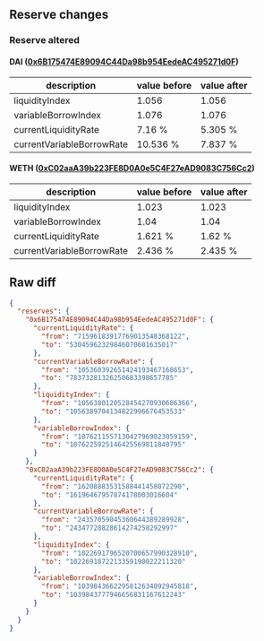 ## Reserve changes

### Reserve altered

#### DAI ([0x6B175474E89094C44Da98b954EedeAC495271d0F](https://etherscan.io/address/0x6B175474E89094C44Da98b954EedeAC495271d0F))

| description | value before | value after |
| --- | --- | --- |
| liquidityIndex | 1.056 | 1.056 |
| variableBorrowIndex | 1.076 | 1.076 |
| currentLiquidityRate | 7.16 % | 5.305 % |
| currentVariableBorrowRate | 10.536 % | 7.837 % |


#### WETH ([0xC02aaA39b223FE8D0A0e5C4F27eAD9083C756Cc2](https://etherscan.io/address/0xC02aaA39b223FE8D0A0e5C4F27eAD9083C756Cc2))

| description | value before | value after |
| --- | --- | --- |
| liquidityIndex | 1.023 | 1.023 |
| variableBorrowIndex | 1.04 | 1.04 |
| currentLiquidityRate | 1.621 % | 1.62 % |
| currentVariableBorrowRate | 2.436 % | 2.435 % |


## Raw diff

```json
{
  "reserves": {
    "0x6B175474E89094C44Da98b954EedeAC495271d0F": {
      "currentLiquidityRate": {
        "from": "71596183917769013548368122",
        "to": "53045962329846070601635017"
      },
      "currentVariableBorrowRate": {
        "from": "105360392651424193467168653",
        "to": "78373281326250683398657785"
      },
      "liquidityIndex": {
        "from": "1056380120528454270930686366",
        "to": "1056389704134822996676453533"
      },
      "variableBorrowIndex": {
        "from": "1076211557130427969023059159",
        "to": "1076225925146425569811840795"
      }
    },
    "0xC02aaA39b223FE8D0A0e5C4F27eAD9083C756Cc2": {
      "currentLiquidityRate": {
        "from": "16208883531588441458072290",
        "to": "16196467957874178003016604"
      },
      "currentVariableBorrowRate": {
        "from": "24357059045360644389289928",
        "to": "24347728828614274258292997"
      },
      "liquidityIndex": {
        "from": "1022691796520700657990328910",
        "to": "1022691872213359190022211320"
      },
      "variableBorrowIndex": {
        "from": "1039843662295812634092945818",
        "to": "1039843777946656831167612243"
      }
    }
  }
}
```